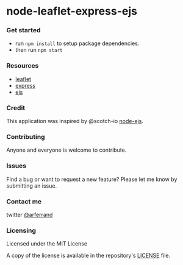 # node-leaflet-express-ejs

### Get started
- run `npm install` to setup package dependencies.
- then run `npm start`

### Resources
- [leaflet](http://leafletjs.com/)
- [express](http://expressjs.com/)
- [ejs](http://ejs.co/)

### Credit
This application was inspired by @scotch-io [node-ejs](https://github.com/scotch-io/node-ejs/).

### Contributing
Anyone and everyone is welcome to contribute.

### Issues
Find a bug or want to request a new feature? Please let me know by submitting an issue.

### Contact me
twitter [@arferrand](http://twitter.com/arferrand)

### Licensing
Licensed under the MIT License

A copy of the license is available in the repository's [LICENSE](LICENSE) file.

